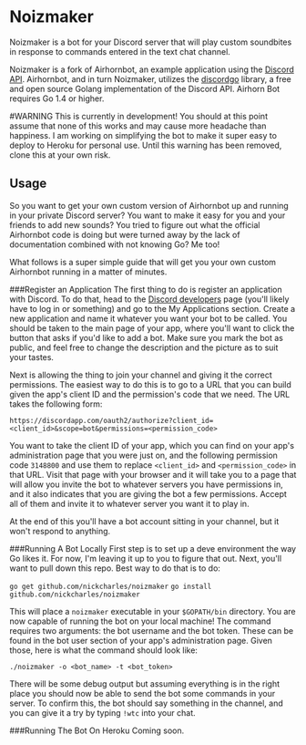 # Noizmaker
Noizmaker is a bot for your Discord server that will play custom soundbites in response to commands entered in the text chat channel.

Noizmaker is a fork of Airhornbot, an example application using the [Discord API](https://discordapp.com/developers/docs/intro). Airhornbot, and in turn Noizmaker, utilizes the [discordgo](https://github.com/bwmarrin/discordgo) library, a free and open source Golang implementation of the Discord API. Airhorn Bot requires Go 1.4 or higher.

#WARNING
This is currently in development! You should at this point assume that none of this works and may cause more headache than happiness. I am working on simplifying the bot to make it super easy to deploy to Heroku for personal use. Until this warning has been removed, clone this at your own risk.

## Usage
So you want to get your own custom version of Airhornbot up and running in your private Discord server? You want to make it easy for you and your friends to add new sounds? You tried to figure out what the official Airhornbot code is doing but were turned away by the lack of documentation combined with not knowing Go? Me too!

What follows is a super simple guide that will get you your own custom Airhornbot running in a matter of minutes.

###Register an Application
The first thing to do is register an application with Discord. To do that, head to the [Discord developers](https://discordapp.com/developers/docs/intro) page (you'll likely have to log in or something) and go to the My Applications section. Create a new application and name it whatever you want your bot to be called. You should be taken to the main page of your app, where you'll want to click the button that asks if you'd like to add a bot. Make sure you mark the bot as public, and feel free to change the description and the picture as to suit your tastes.

Next is allowing the thing to join your channel and giving it the correct permissions. The easiest way to do this is to go to a URL that you can build given the app's client ID and the permission's code that we need. The URL takes the following form:

`https://discordapp.com/oauth2/authorize?client_id=<client_id>&scope=bot&permissions=<permission_code>`

You want to take the client ID of your app, which you can find on your app's administration page that you were just on, and the following permission code `3148800` and use them to replace `<client_id>` and `<permission_code>` in that URL. Visit that page with your browser and it will take you to a page that will allow you invite the bot to whatever servers you have permissions in, and it also indicates that you are giving the bot a few permissions. Accept all of them and invite it to whatever server you want it to play in.

At the end of this you'll have a bot account sitting in your channel, but it won't respond to anything.

###Running A Bot Locally
First step is to set up a deve environment the way Go likes it. For now, I'm leaving it up to you to figure that out. Next, you'll want to pull down this repo. Best way to do that is to do:

`go get github.com/nickcharles/noizmaker`
`go install github.com/nickcharles/noizmaker`

This will place a `noizmaker` executable in your `$GOPATH/bin` directory. You are now capable of running the bot on your local machine! The command requires two arguments: the bot username and the bot token. These can be found in the bot user section of your app's administration page. Given those, here is what the command should look like:

`./noizmaker -o <bot_name> -t <bot_token>`

There will be some debug output but assuming everything is in the right place you should now be able to send the bot some commands in your server. To confirm this, the bot should say something in the channel, and you can give it a try by typing `!wtc` into your chat.

###Running The Bot On Heroku
Coming soon.
